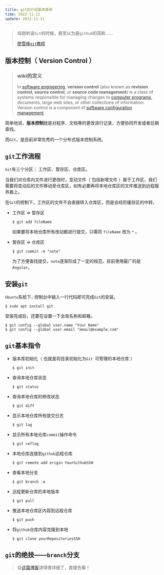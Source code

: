 ```yaml
---
title: git的介绍基本使用
time: 2022-11-11
update: 2022-11-11
---
```


> :yum:刚听说`Git`的时候，甚至以为是`github`的简称……
>
> [廖雪峰`git`教程](https://www.liaoxuefeng.com/wiki/896043488029600)

## 版本控制（ Version Control ）

> ### wiki的定义
>
> In [software engineering](https://en.wikipedia.org/wiki/Software_engineering), **version control** (also known as **revision control**, **source control**, or **source code management**) is a class of systems responsible for managing changes to [computer programs](https://en.wikipedia.org/wiki/Computer_program), documents, large web sites, or other collections of information. Version control is a component of [software configuration management](https://en.wikipedia.org/wiki/Software_configuration_management).

简单地说，**版本控制**就是对程序、文档等的更改进行记录，方便协同开发或者后期查找。

而`Git`，是目前非常优秀的一个分布式版本控制系统。

## `git`工作流程

`Git`有三个分区： 工作区、暂存区、仓库区。

当我们对仓库内文件进行更改时，变动文件（ 包括新增文件 ）属于工作区，我们需要将变动后的文件移动至仓库区，如有必要再将本地仓库区的文件推送到远程服务器上。

在`Git`的控制下，工作区的文件不会直接转入仓库区，而是会经历缓存区的中转。

- 工作区 => 暂存区

  ```shell
  $ git add fileName
  ```

  如果要将本地仓库所有改动都进行提交，只需将 `fileName` 改为 `*` 。

- 暂存区 => 仓库区

  ```shell
  $ git commit -m "note"
  ```

  为了方便查找提交，`note`逐渐形成了一定的规范，目前使用最广的是`Angular`。

## 安装`git`

`Ubuntu`系统下，·控制台中输入一行代码即可完成`Git`的安装。

```shell
$ sudo apt install git
```

安装完成后，还要在设置一下全局名称和邮箱。

```shell
$ git config --global user.name "Your Name"
$ git config --global user.email "email@example.com"
```



## `git`基本指令

- 版本库初始化（ 也就是将目录初始化为`Git `可管理的本地仓库 ）

  ```shell
  $ git init
  ```

- 查询本地仓库状态

  ```shell
  $ git status
  ```

- 查询本地仓库的修改状态

  ```shell
  $ git diff
  ```

- 显示本地仓库所有提交日志

  ```shell
  $ git log
  ```

- 显示所有本地仓库`commit`操作命令

  ```shell
  $ git reflog
  ```

- 本地仓库连接到`github`远程仓库

  ```shell
  $ git remote add origin YourGithubSSH
  ```

- 查看本地分支

  ```shell
  $ git branch -a
  ```

- 远程更新仓库的本地版本

  ```shell
  $ git pull
  ```

- 推送本地仓库区内容到远程仓库

  ```shell
  $ git push
  ```

- 将`github`仓库内容克隆到本地

  ```shell
  $ git clone yourRepositoriesSSH
  ```

## `git`的绝技——`branch`分支

> :yum:[这篇博客](https://www.cnblogs.com/soyxiaobi/p/9567750.html)讲得很详细了，直接去看！
